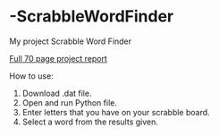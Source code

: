 # -ScrabbleWordFinder
My project Scrabble Word Finder

[Full 70 page project report](file:///C:/Users/44744/Downloads/Fola%20Adebanjo%20-%20Scrabble%20Word%20Finder%20FULL%20REPORT.pdf)

How to use: 

1. Download .dat file.
2. Open and run Python file.
3. Enter letters that you have on your scrabble board.
4. Select a word from the results given.

